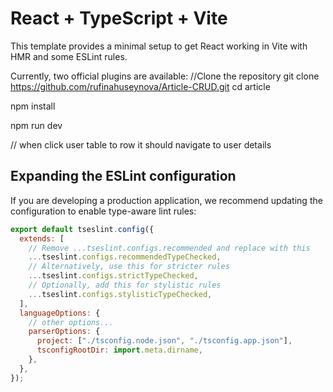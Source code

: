 # React + TypeScript + Vite

This template provides a minimal setup to get React working in Vite with HMR and some ESLint rules.

Currently, two official plugins are available:
//Clone the repository
git clone https://github.com/rufinahuseynova/Article-CRUD.git
cd article

npm install

npm run dev

<!-- busines -->

// when click user table to row it should navigate to user details

## Expanding the ESLint configuration

If you are developing a production application, we recommend updating the configuration to enable type-aware lint rules:

```js
export default tseslint.config({
  extends: [
    // Remove ...tseslint.configs.recommended and replace with this
    ...tseslint.configs.recommendedTypeChecked,
    // Alternatively, use this for stricter rules
    ...tseslint.configs.strictTypeChecked,
    // Optionally, add this for stylistic rules
    ...tseslint.configs.stylisticTypeChecked,
  ],
  languageOptions: {
    // other options...
    parserOptions: {
      project: ["./tsconfig.node.json", "./tsconfig.app.json"],
      tsconfigRootDir: import.meta.dirname,
    },
  },
});
```
